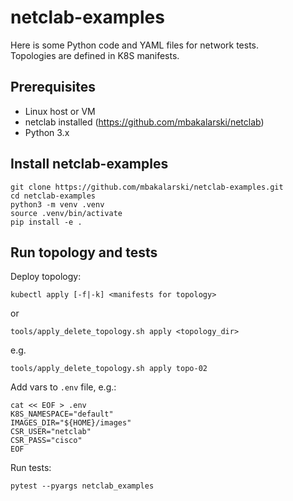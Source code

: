 # netclab-examples

Here is some Python code and YAML files for network tests.<br>
Topologies are defined in K8S manifests.

## Prerequisites
* Linux host or VM
* netclab installed (https://github.com/mbakalarski/netclab)
* Python 3.x

## Install netclab-examples
```
git clone https://github.com/mbakalarski/netclab-examples.git
cd netclab-examples
python3 -m venv .venv
source .venv/bin/activate
pip install -e .
```

## Run topology and tests
Deploy topology:
```
kubectl apply [-f|-k] <manifests for topology>
```
or
```
tools/apply_delete_topology.sh apply <topology_dir>
```
e.g.
```
tools/apply_delete_topology.sh apply topo-02
```

Add vars to ```.env``` file, e.g.:
```
cat << EOF > .env
K8S_NAMESPACE="default"
IMAGES_DIR="${HOME}/images"
CSR_USER="netclab"
CSR_PASS="cisco"
EOF
```

Run tests:
```
pytest --pyargs netclab_examples
```
